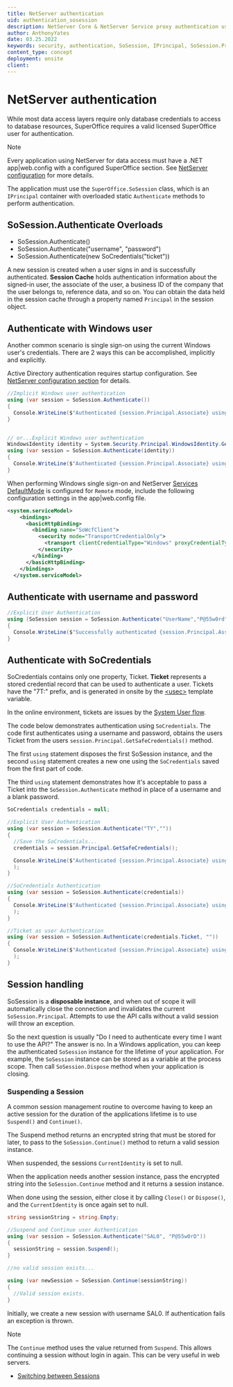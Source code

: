 ```yaml
---
title: NetServer authentication
uid: authentication_sosession
description: NetServer Core & NetServer Service proxy authentication using SoSession, session handling
author: AnthonyYates
date: 03.25.2022
keywords: security, authentication, SoSession, IPrincipal, SoSession.Principal, SoCredentials, SoCredentials.Ticket
content_type: concept
deployment: onsite
client: 
---
```


# NetServer authentication

While most data access layers require only database credentials to access to database resources, SuperOffice requires a valid licensed SuperOffice user for authentication.

> [!NOTE]
> Every application using NetServer for data access must have a .NET app|web.config with a configured SuperOffice section. See [NetServer configuration][4] for more details.

The application must use the `SuperOffice.SoSession` class, which is an `IPrincipal` container with overloaded static `Authenticate` methods to perform authentication.

## SoSession.Authenticate Overloads

* SoSession.Authenticate()
* SoSession.Authenticate("username", "password")
* SoSession.Authenticate(new SoCredentials("ticket"))

A new session is created when a user signs in and is successfully authenticated. **Session Cache** holds authentication information about the signed-in user, the associate of the user, a business ID of the company that the user belongs to, reference data, and so on. You can obtain the data held in the session cache through a property named `Principal` in the session object.

## Authenticate with Windows user

Another common scenario is single sign-on using the current Windows user's credentials. There are 2 ways this can be accomplished, implicitly and explicitly.

Active Directory authentication requires startup configuration. See [NetServer configuration section][4] for details.

```csharp
//Implicit Windows user authentication
using (var session = SoSession.Authenticate())
{
  Console.WriteLine($"Authenticated {session.Principal.Associate} using implicit Windows Identity.");
}


// or...Explicit Windows user authentication
WindowsIdentity identity = System.Security.Principal.WindowsIdentity.GetCurrent();
using (var session = SoSession.Authenticate(identity))
{
  Console.WriteLine($"Authenticated {session.Principal.Associate} using implicit Windows Identity.");
}
```

When performing Windows single sign-on and NetServer [Services DefaultMode][5] is configured for `Remote` mode, include the following configuration settings in the app|web.config file.

```xml
<system.serviceModel>
    <bindings>
      <basicHttpBinding>
        <binding name="SoWcfClient">
          <security mode="TransportCredentialOnly">
            <transport clientCredentialType="Windows" proxyCredentialType="Windows" />
          </security>
        </binding>
      </basicHttpBinding>
    </bindings>
  </system.serviceModel>
```

## Authenticate with username and password

```csharp
//Explicit User Authentication
using (SoSession session = SoSession.Authenticate("UserName","P@55w0rd"))
{
  Console.WriteLine($"Successfully authenticated {session.Principal.Associate} using credentials.");
}
```

## Authenticate with SoCredentials

SoCredentials contains only one property, Ticket. **Ticket** represents a stored credential record that can be used to authenticate a user. Tickets have the "7T:" prefix, and is generated in onsite by the [\<usec\>][6] template variable.

In the online environment, tickets are issues by the [System User flow][7].

The code below demonstrates authentication using `SoCredentials`. The code first authenticates using a username and password, obtains the users Ticket from the users `session.Principal.GetSafeCredentials()` method.

The first `using` statement disposes the first SoSession instance, and the second `using` statement creates a new one using the `SoCredentials` saved from the first part of code.

The third `using` statement demonstrates how it's acceptable to pass a Ticket into the `SoSession.Authenticate` method in place of a username and a blank password.

```csharp
SoCredentials credentials = null;

//Explicit User Authentication
using (var session = SoSession.Authenticate("TY",""))
{
  //Save the SoCredentials...
  credentials = session.Principal.GetSafeCredentials();

  Console.WriteLine($"Authenticated {session.Principal.Associate} using implicit Windows Identity.");
  );
}

//SoCredentials Authentication
using (var session = SoSession.Authenticate(credentials))
{
  Console.WriteLine($"Authenticated {session.Principal.Associate} using implicit Windows Identity.");
  );
}

//Ticket as user Authentication
using (var session = SoSession.Authenticate(credentials.Ticket, ""))
{
  Console.WriteLine($"Authenticated {session.Principal.Associate} using implicit Windows Identity.");
  );
}
```

## Session handling

SoSession is a **disposable instance**, and when out of scope it will automatically close the connection and invalidates the current `SoSession.Principal`. Attempts to use the API calls without a valid session will throw an exception.

So the next question is usually "Do I need to authenticate every time I want to use the API?" The answer is no. In a Windows application, you can keep the authenticated `SoSession` instance for the lifetime of your application. For example, the `SoSession` instance can be stored as a variable at the process scope. Then call `SoSession.Dispose` method when your application is closing.

### Suspending a Session

A common session management routine to overcome having to keep an active session for the duration of the applications lifetime is to use `Suspend()` and `Continue()`.

The Suspend method returns an encrypted string that must be stored for later, to pass to the `SoSession.Continue()` method to return a valid session instance.

When suspended, the sessions `CurrentIdentity` is set to null.

When the application needs another session instance, pass the encrypted string into the `SoSession.Continue` method and it returns a session instance.

When done using the session, either close it by calling `Close()` or `Dispose()`, and the `CurrentIdentity` is once again set to null.

```csharp
string sessionString = string.Empty;

//Suspend and Continue user Authentication
using (var session = SoSession.Authenticate("SAL0", "P@55w0rD"))
{
  sessionString = session.Suspend();
}

//no valid session exists...

using (var newSession = SoSession.Continue(sessionString))
{
  //Valid session exists.
}
```

Initially, we create a new session with username SAL0. If authentication fails an exception is thrown.

> [!NOTE]
> The `Continue` method uses the value returned from `Suspend`. This allows continuing a session without login in again. This can be very useful in web servers.

* [Switching between Sessions][3]

<!-- Referenced links -->
[3]: switch.md
[4]: ../../../config/index.md
[5]: ../../../config/services.md
[6]: ../../../../document/templates/variables/for-web-app.md
[7]: ../../../authentication/online/auth-application/index.md

<!-- Referenced images -->

